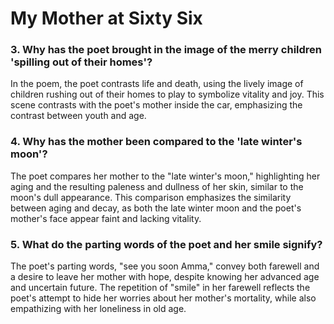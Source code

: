 # My Mother at Sixty Six 

### 3. Why has the poet brought in the image of the merry children 'spilling out of their homes'? 
In the poem, the poet contrasts life and death, using the lively image of children rushing out of their homes to play to symbolize vitality and joy. This scene contrasts with the poet's mother inside the car, emphasizing the contrast between youth and age.

### 4. Why has the mother been compared to the 'late winter's moon'? 
The poet compares her mother to the "late winter's moon," highlighting her aging and the resulting paleness and dullness of her skin, similar to the moon's dull appearance. This comparison emphasizes the similarity between aging and decay, as both the late winter moon and the poet's mother's face appear faint and lacking vitality.

### 5. What do the parting words of the poet and her smile signify? 
The poet's parting words, "see you soon Amma," convey both farewell and a desire to leave her mother with hope, despite knowing her advanced age and uncertain future. The repetition of "smile" in her farewell reflects the poet's attempt to hide her worries about her mother's mortality, while also empathizing with her loneliness in old age.